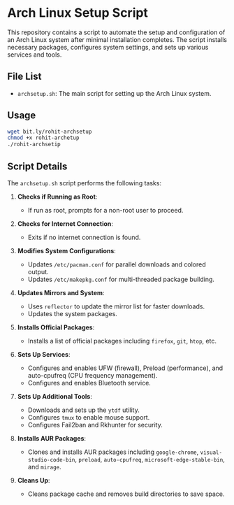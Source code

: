 # Arch Linux Setup Script

This repository contains a script to automate the setup and configuration of an Arch Linux system after minimal installation completes. The script installs necessary packages, configures system settings, and sets up various services and tools.

## File List

- `archsetup.sh`: The main script for setting up the Arch Linux system.

## Usage
```sh
wget bit.ly/rohit-archsetup
chmod +x rohit-archetup
./rohit-archsetip
```

## Script Details

The `archsetup.sh` script performs the following tasks:

1. **Checks if Running as Root**:
   - If run as root, prompts for a non-root user to proceed.
   
2. **Checks for Internet Connection**:
   - Exits if no internet connection is found.

3. **Modifies System Configurations**:
   - Updates `/etc/pacman.conf` for parallel downloads and colored output.
   - Updates `/etc/makepkg.conf` for multi-threaded package building.

4. **Updates Mirrors and System**:
   - Uses `reflector` to update the mirror list for faster downloads.
   - Updates the system packages.

5. **Installs Official Packages**:
   - Installs a list of official packages including `firefox`, `git`, `htop`, etc.

6. **Sets Up Services**:
   - Configures and enables UFW (firewall), Preload (performance), and auto-cpufreq (CPU frequency management).
   - Configures and enables Bluetooth service.

7. **Sets Up Additional Tools**:
   - Downloads and sets up the `ytdf` utility.
   - Configures `tmux` to enable mouse support.
   - Configures Fail2ban and Rkhunter for security.

8. **Installs AUR Packages**:
   - Clones and installs AUR packages including `google-chrome`, `visual-studio-code-bin`, `preload`, `auto-cpufreq`, `microsoft-edge-stable-bin`, and `mirage`.

9. **Cleans Up**:
   - Cleans package cache and removes build directories to save space.
